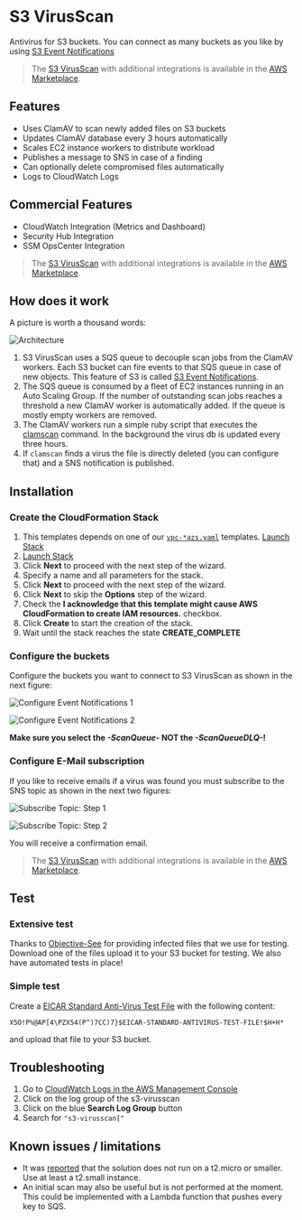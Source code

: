 # S3 VirusScan

Antivirus for S3 buckets. You can connect as many buckets as you like by using [S3 Event Notifications](http://docs.aws.amazon.com/AmazonS3/latest/dev/NotificationHowTo.html)

> The [S3 VirusScan](https://s3-virusscan.widdix.net/) with additional integrations is available in the [AWS Marketplace](https://aws.amazon.com/marketplace/pp/B07XFR781T).

## Features

* Uses ClamAV to scan newly added files on S3 buckets
* Updates ClamAV database every 3 hours automatically
* Scales EC2 instance workers to distribute workload
* Publishes a message to SNS in case of a finding
* Can optionally delete compromised files automatically
* Logs to CloudWatch Logs

## Commercial Features

* CloudWatch Integration (Metrics and Dashboard)
* Security Hub Integration
* SSM OpsCenter Integration

> The [S3 VirusScan](https://s3-virusscan.widdix.net/) with additional integrations is available in the [AWS Marketplace](https://aws.amazon.com/marketplace/pp/B07XFR781T).

## How does it work

A picture is worth a thousand words:

![Architecture](./docs/architecture.png?raw=true "Architecture")

1. S3 VirusScan uses a SQS queue to decouple scan jobs from the ClamAV workers. Each S3 bucket can fire events to that SQS queue in case of new objects. This feature of S3 is called [S3 Event Notifications](http://docs.aws.amazon.com/AmazonS3/latest/dev/NotificationHowTo.html).
1. The SQS queue is consumed by a fleet of EC2 instances running in an Auto Scaling Group. If the number of outstanding scan jobs reaches a threshold a new ClamAV worker is automatically added. If the queue is mostly empty workers are removed.
1. The ClamAV workers run a simple ruby script that executes the [clamscan](http://linux.die.net/man/1/clamscan) command. In the background the virus db is updated every three hours.
1. If `clamscan` finds a virus the file is directly deleted (you can configure that) and a SNS notification is published.

## Installation

### Create the CloudFormation Stack
1. This templates depends on one of our [`vpc-*azs.yaml`](https://templates.cloudonaut.io/en/stable/vpc/) templates. [Launch Stack](https://console.aws.amazon.com/cloudformation/home#/stacks/create/review?templateURL=https://s3-eu-west-1.amazonaws.com/widdix-aws-cf-templates-releases-eu-west-1/stable/vpc/vpc-2azs.yaml&stackName=vpc)
1. [Launch Stack](https://console.aws.amazon.com/cloudformation/home#/stacks/create/review?templateURL=https://s3-eu-west-1.amazonaws.com/widdix-aws-s3-virusscan/template.yaml&stackName=s3-virusscan&param_ParentVPCStack=vpc)
1. Click **Next** to proceed with the next step of the wizard.
1. Specify a name and all parameters for the stack.
1. Click **Next** to proceed with the next step of the wizard.
1. Click **Next** to skip the **Options** step of the wizard.
1. Check the **I acknowledge that this template might cause AWS CloudFormation to create IAM resources.** checkbox.
1. Click **Create** to start the creation of the stack.
1. Wait until the stack reaches the state **CREATE_COMPLETE**

### Configure the buckets
Configure the buckets you want to connect to S3 VirusScan as shown in the next figure:

![Configure Event Notifications 1](./docs/configure_event_notifications1.png?raw=true "Configure Event Notifications 1")

![Configure Event Notifications 2](./docs/configure_event_notifications2.png?raw=true "Configure Event Notifications 2")

**Make sure you select the *-ScanQueue-* NOT the *-ScanQueueDLQ-*!**

### Configure E-Mail subscription
If you like to receive emails if a virus was found you must subscribe to the SNS topic as shown in the next two figures:

![Subscribe Topic: Step 1](./docs/subscribe_topic_step1.png?raw=true "Subscribe Topic: Step 1")

![Subscribe Topic: Step 2](./docs/subscribe_topic_step2.png?raw=true "Subscribe Topic: Step 2")

You will receive a confirmation email.

> The [S3 VirusScan](https://s3-virusscan.widdix.net/) with additional integrations is available in the [AWS Marketplace](https://aws.amazon.com/marketplace/pp/B07XFR781T).

## Test

### Extensive test

Thanks to [Objective-See](https://objective-see.com/) for providing infected files that we use for testing. Download one of the files upload it to your S3 bucket for testing.
We also have automated tests in place!

### Simple test

Create a [EICAR Standard Anti-Virus Test File](https://en.wikipedia.org/wiki/EICAR_test_file) with the following content:

```
X5O!P%@AP[4\PZX54(P^)7CC)7}$EICAR-STANDARD-ANTIVIRUS-TEST-FILE!$H+H*
```

and upload that file to your S3 bucket.

## Troubleshooting

1. Go to [CloudWatch Logs in the AWS Management Console](https://console.aws.amazon.com/cloudwatch/home#logs:)
2. Click on the log group of the s3-virusscan
3. Click on the blue **Search Log Group** button
4. Search for `"s3-virusscan["`

## Known issues / limitations

* It was [reported](https://github.com/widdix/aws-s3-virusscan/issues/12) that the solution does not run on a t2.micro or smaller. Use at least a t2.small instance.
* An initial scan may also be useful but is not performed at the moment. This could be implemented with a Lambda function that pushes every key to SQS.
